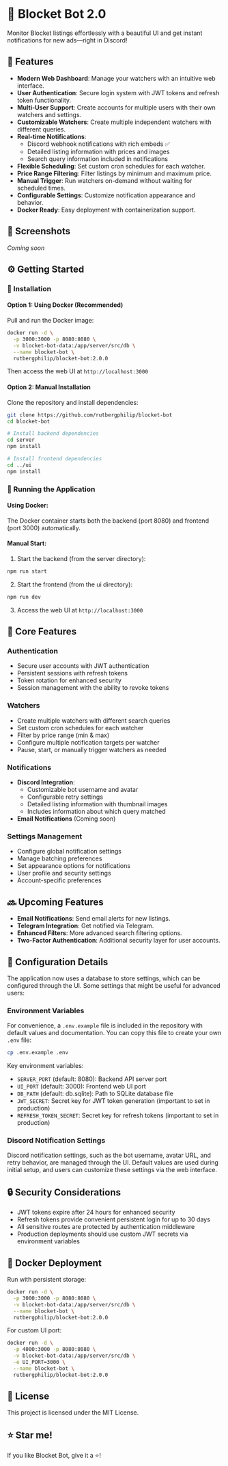 # 🚀 Blocket Bot 2.0

Monitor Blocket listings effortlessly with a beautiful UI and get instant notifications for new ads—right in Discord!

## 🌟 Features

- **Modern Web Dashboard**: Manage your watchers with an intuitive web interface.
- **User Authentication**: Secure login system with JWT tokens and refresh token functionality.
- **Multi-User Support**: Create accounts for multiple users with their own watchers and settings.
- **Customizable Watchers**: Create multiple independent watchers with different queries.
- **Real-time Notifications**:
  - Discord webhook notifications with rich embeds ✅
  - Detailed listing information with prices and images
  - Search query information included in notifications
- **Flexible Scheduling**: Set custom cron schedules for each watcher.
- **Price Range Filtering**: Filter listings by minimum and maximum price.
- **Manual Trigger**: Run watchers on-demand without waiting for scheduled times.
- **Configurable Settings**: Customize notification appearance and behavior.
- **Docker Ready**: Easy deployment with containerization support.

## 📸 Screenshots

_Coming soon_

## ⚙️ Getting Started

### 🚧 Installation

#### Option 1: Using Docker (Recommended)

Pull and run the Docker image:

```sh
docker run -d \
  -p 3000:3000 -p 8080:8080 \
  -v blocket-bot-data:/app/server/src/db \
  --name blocket-bot \
  rutbergphilip/blocket-bot:2.0.0
```

Then access the web UI at `http://localhost:3000`

#### Option 2: Manual Installation

Clone the repository and install dependencies:

```sh
git clone https://github.com/rutbergphilip/blocket-bot
cd blocket-bot

# Install backend dependencies
cd server
npm install

# Install frontend dependencies
cd ../ui
npm install
```

### 🚀 Running the Application

#### Using Docker:

The Docker container starts both the backend (port 8080) and frontend (port 3000) automatically.

#### Manual Start:

1. Start the backend (from the server directory):

```sh
npm run start
```

2. Start the frontend (from the ui directory):

```sh
npm run dev
```

3. Access the web UI at `http://localhost:3000`

## 🧩 Core Features

### Authentication

- Secure user accounts with JWT authentication
- Persistent sessions with refresh tokens
- Token rotation for enhanced security
- Session management with the ability to revoke tokens

### Watchers

- Create multiple watchers with different search queries
- Set custom cron schedules for each watcher
- Filter by price range (min & max)
- Configure multiple notification targets per watcher
- Pause, start, or manually trigger watchers as needed

### Notifications

- **Discord Integration**:
  - Customizable bot username and avatar
  - Configurable retry settings
  - Detailed listing information with thumbnail images
  - Includes information about which query matched
- **Email Notifications** (Coming soon)

### Settings Management

- Configure global notification settings
- Manage batching preferences
- Set appearance options for notifications
- User profile and security settings
- Account-specific preferences

## 🔜 Upcoming Features

- **Email Notifications**: Send email alerts for new listings.
- **Telegram Integration**: Get notified via Telegram.
- **Enhanced Filters**: More advanced search filtering options.
- **Two-Factor Authentication**: Additional security layer for user accounts.

## 📝 Configuration Details

The application now uses a database to store settings, which can be configured through the UI. Some settings that might be useful for advanced users:

### Environment Variables

For convenience, a `.env.example` file is included in the repository with default values and documentation. You can copy this file to create your own `.env` file:

```sh
cp .env.example .env
```

Key environment variables:

- `SERVER_PORT` (default: 8080): Backend API server port
- `UI_PORT` (default: 3000): Frontend web UI port
- `DB_PATH` (default: db.sqlite): Path to SQLite database file
- `JWT_SECRET`: Secret key for JWT token generation (important to set in production)
- `REFRESH_TOKEN_SECRET`: Secret key for refresh tokens (important to set in production)

### Discord Notification Settings

Discord notification settings, such as the bot username, avatar URL, and retry behavior, are managed through the UI. Default values are used during initial setup, and users can customize these settings via the web interface.

## 🔒 Security Considerations

- JWT tokens expire after 24 hours for enhanced security
- Refresh tokens provide convenient persistent login for up to 30 days
- All sensitive routes are protected by authentication middleware
- Production deployments should use custom JWT secrets via environment variables

## 🐳 Docker Deployment

Run with persistent storage:

```sh
docker run -d \
  -p 3000:3000 -p 8080:8080 \
  -v blocket-bot-data:/app/server/src/db \
  --name blocket-bot \
  rutbergphilip/blocket-bot:2.0.0
```

For custom UI port:

```sh
docker run -d \
  -p 4000:3000 -p 8080:8080 \
  -v blocket-bot-data:/app/server/src/db \
  -e UI_PORT=3000 \
  --name blocket-bot \
  rutbergphilip/blocket-bot:2.0.0
```

## 📜 License

This project is licensed under the MIT License.

## ⭐ Star me!

If you like Blocket Bot, give it a ⭐!
